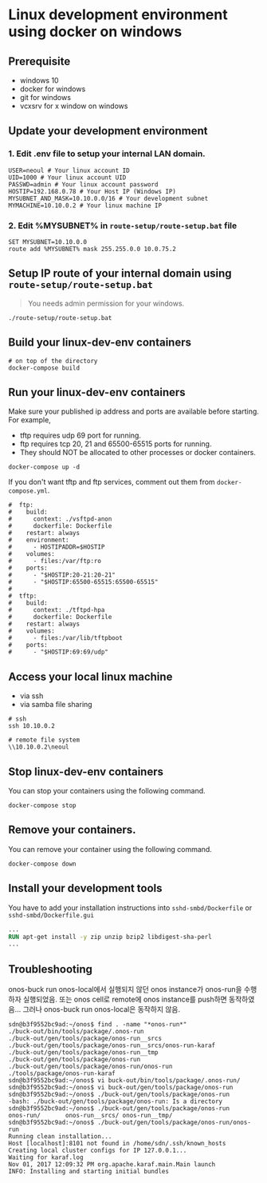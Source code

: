 # Linux development environment using docker on windows

## Prerequisite

- windows 10
- docker for windows
- git for windows
- vcxsrv for x window on windows

## Update your development environment

### 1. Edit .env file to setup your internal LAN domain.

``` shell
USER=neoul # Your linux account ID
UID=1000 # Your linux account UID
PASSWD=admin # Your linux account password
HOSTIP=192.168.0.78 # Your Host IP (Windows IP)
MYSUBNET_AND_MASK=10.10.0.0/16 # Your development subnet
MYMACHINE=10.10.0.2 # Your linux machine IP
```

### 2. Edit %MYSUBNET% in `route-setup/route-setup.bat` file

``` dos
SET MYSUBNET=10.10.0.0
route add %MYSUBNET% mask 255.255.0.0 10.0.75.2
```

## Setup IP route of your internal domain using `route-setup/route-setup.bat`

> You needs admin permission for your windows.

``` dos
./route-setup/route-setup.bat
```

## Build your linux-dev-env containers

``` shell
# on top of the directory
docker-compose build
```

## Run your linux-dev-env containers

Make sure your published ip address and ports are available before starting.
For example, 
- tftp requires udp 69 port for running.
- ftp requires tcp 20, 21 and 65500-65515 ports for running.
- They should NOT be allocated to other processes or docker containers.

```shell
docker-compose up -d
```

If you don't want tftp and ftp services, comment out them from `docker-compose.yml`.

``` shell
#  ftp:
#    build:
#      context: ./vsftpd-anon
#      dockerfile: Dockerfile
#    restart: always
#    environment:
#      - HOSTIPADDR=$HOSTIP
#    volumes:
#      - files:/var/ftp:ro
#    ports:
#      - "$HOSTIP:20-21:20-21"
#      - "$HOSTIP:65500-65515:65500-65515"
#
#  tftp:
#    build:
#      context: ./tftpd-hpa
#      dockerfile: Dockerfile
#    restart: always
#    volumes:
#      - files:/var/lib/tftpboot
#    ports:
#      - "$HOSTIP:69:69/udp"
```

## Access your local linux machine

- via ssh
- via samba file sharing

``` shell
# ssh
ssh 10.10.0.2

# remote file system
\\10.10.0.2\neoul
```

## Stop linux-dev-env containers

You can stop your containers using the following command.

```shell
docker-compose stop
```

## Remove your containers.

You can remove your container using the following command.

```shell
docker-compose down
```

## Install your development tools

You have to add your installation instructions into `sshd-smbd/Dockerfile` or `sshd-smbd/Dockerfile.gui`

``` Dockerfile
...
RUN apt-get install -y zip unzip bzip2 libdigest-sha-perl
...
```

## Troubleshooting

onos-buck run onos-local에서 실행되지 않던 onos instance가 onos-run을 수행하자 실행되었음.
또는 onos cell로 remote에 onos instance를 push하면 동작하였음...
그러나 onos-buck run onos-local은 동작하지 않음.

```
sdn@b3f9552bc9ad:~/onos$ find . -name "*onos-run*"
./buck-out/bin/tools/package/.onos-run
./buck-out/gen/tools/package/onos-run__srcs
./buck-out/gen/tools/package/onos-run__srcs/onos-run-karaf
./buck-out/gen/tools/package/onos-run__tmp
./buck-out/gen/tools/package/onos-run
./buck-out/gen/tools/package/onos-run/onos-run
./tools/package/onos-run-karaf
sdn@b3f9552bc9ad:~/onos$ vi buck-out/bin/tools/package/.onos-run/
sdn@b3f9552bc9ad:~/onos$ vi buck-out/gen/tools/package/onos-run
sdn@b3f9552bc9ad:~/onos$ ./buck-out/gen/tools/package/onos-run
-bash: ./buck-out/gen/tools/package/onos-run: Is a directory
sdn@b3f9552bc9ad:~/onos$ ./buck-out/gen/tools/package/onos-run
onos-run/       onos-run__srcs/ onos-run__tmp/  
sdn@b3f9552bc9ad:~/onos$ ./buck-out/gen/tools/package/onos-run/onos-run 
Running clean installation...
Host [localhost]:8101 not found in /home/sdn/.ssh/known_hosts
Creating local cluster configs for IP 127.0.0.1...
Waiting for karaf.log
Nov 01, 2017 12:09:32 PM org.apache.karaf.main.Main launch
INFO: Installing and starting initial bundles
```
